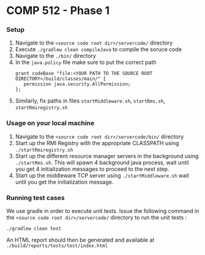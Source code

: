 # COMP 512 - Phase 1

### Setup

1. Navigate to the `<source code root dir>/servercode/` directory
2. Execute `./gradlew clean compileJava` to compile the soruce code
3. Navigate to the `./bin/` directory
4. In the `java.policy` file make sure to put the correct path 
   ```
   grant codeBase "file:<YOUR PATH TO THE SOURCE ROOT DIRECTORY>/build/classes/main/" {
      permission java.security.AllPermission;
   };
   ```
5. Similarly, fix paths in files `startMiddleware.sh`, `startRms.sh`, `startRmiregistry.sh`

### Usage on your local machine

1. Navigate to the `<source code root dir>/servercode/bin/` directory
2. Start up the RMI Registry with the appropriate CLASSPATH using `./startRmiregistry.sh`
3. Start up the different resource manager servers in the background using `./startRms.sh`. 
   This will spawn 4 background java process, wait until you get 4 initialization messages to proceed to the next step.
4. Start up the middleware TCP server using `./startMiddleware.sh` wait until you get the initialization message.

### Running test cases
We use gradle in order to execute unit tests. Issue the following command in the `<source code root dir>/servercode/` directory to run the unit tests : 
 
 ```
 ./gradlew clean test
 ```
 
 An HTML report should then be generated and available at ```./build/reports/tests/test/index.html```
 
 